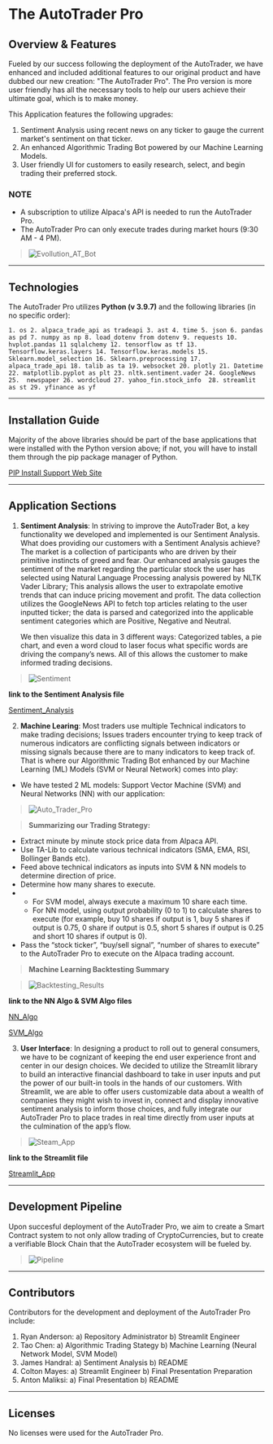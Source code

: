 # The AutoTrader Pro

## Overview & Features
Fueled by our success following the deployment of the AutoTrader, we have enhanced and included additional features to our original product and have  dubbed our new creation: "The AutoTrader Pro". The Pro version is more user friendly has all the necessary tools to help our users achieve their ultimate goal, which is to make money.

This Application features the following upgrades:

1. Sentiment Analysis using recent news on any ticker to gauge the current market's sentiment on that ticker.
2. An enhanced Algorithmic Trading Bot powered by our Machine Learning Models.
3. User friendly UI for customers to easily research, select, and begin trading their preferred stock.


### NOTE
* A subscription to utilize Alpaca's API is needed to run the AutoTrader Pro.
* The AutoTrader Pro can only execute trades during market hours (9:30 AM - 4 PM).

>![Evollution_AT_Bot](./Images/Screenshot%202022-07-08%20185712.jpg)

---

## Technologies

The AutoTrader Pro utilizes **Python (v 3.9.7)** and the following libraries (in no specific order):

`1. os 2. alpaca_trade_api as tradeapi 3. ast 4. time 5. json 6. pandas as pd 7. numpy as np 8. load_dotenv from dotenv 9. requests 10. hvplot.pandas 11 sqlalchemy 12. tensorflow as tf 13. Tensorflow.keras.layers 14. Tensorflow.keras.models 15. Sklearn.model_selection 16. Sklearn.preprocessing 17.  alpaca_trade_api 18. talib as ta 19. websocket 20. plotly 21. Datetime 22. matplotlib.pyplot as plt 23. nltk.sentiment.vader 24. GoogleNews 25.  newspaper 26. wordcloud 27. yahoo_fin.stock_info  28. streamlit as st 29. yfinance as yf `


---

## Installation Guide

Majority of the above libraries should be part of the base applications that were installed with the Python version above; if not, you will have to install them through the pip package manager of Python.

[PIP Install Support Web Site](https://packaging.python.org/en/latest/tutorials/installing-packages/#ensure-you-can-run-python-from-the-command-line)

---

## Application Sections


1. **Sentiment Analysis**:  In striving to improve the AutoTrader Bot, a key functionality we developed and implemented is our Sentiment Analysis. What does providing our customers with a Sentiment Analysis achieve? The market is a collection of participants who are driven by their primitive instincts of greed and fear. Our enhanced analysis gauges the sentiment of the market regarding the particular stock the user has selected using Natural Language Processing analysis powered by NLTK Vader Library; This analysis allows the user to extrapolate emotive trends that can induce pricing movement and profit. The data collection utilizes the GoogleNews API to fetch top articles relating to the user inputted ticker; the data is parsed and categorized into the applicable sentiment categories which are Positive, Negative and Neutral.

    We then visualize this data in 3 different ways: Categorized tables, a pie chart, and even a word cloud to laser focus what specific words are driving the company’s news. All of this allows the customer to make informed trading decisions.

>![Sentiment](./Images/Sentiment.jpg)

**link to the Sentiment Analysis file**

[Sentiment_Analysis](sentiment_analysis.py)





2. **Machine Learing**:  Most traders use multiple Technical indicators to make trading decisions; Issues traders encounter trying to keep track of numerous indicators are conflicting signals between indicators or missing signals because there are to many indicators to keep track of. That is where our Algorithmic Trading Bot enhanced by our Machine Learning (ML) Models (SVM or Neural Network) comes into play:

  * We have tested 2 ML models: Support Vector Machine (SVM) and Neural Networks (NN) with our application:      
        
>![Auto_Trader_Pro](./Images/Auto_Trader_process.jpg)


 >**Summarizing our Trading Strategy:**
  - Extract minute by minute stock price data from Alpaca API.
  - Use TA-Lib to calculate various technical indicators (SMA, EMA, RSI, Bollinger Bands etc).
  - Feed above technical indicators as inputs into SVM & NN models to determine direction of price.
  - Determine how many shares to execute.
  - - For SVM model, always execute a maximum 10 share each time.
    - For NN model, using output probability (0 to 1) to calculate shares to execute (for example, buy 10 shares if output is 1, buy 5 shares if output is 0.75, 0 share if output is 0.5, short 5 shares if output is 0.25 and short 10 shares if output is 0).
  - Pass the “stock ticker”, “buy/sell signal”, “number of shares to execute” to the AutoTrader Pro to execute on the Alpaca trading account.



  >**Machine Learning Backtesting Summary**

  >![Backtesting_Results](./Images/backtesting.jpg)




**link to the NN Algo & SVM Algo files**

[NN_Algo](nn_algo.py)

[SVM_Algo](svm_algo.py)



3. **User Interface**: In designing a product to roll out to general consumers, we have to be cognizant of keeping the end user experience front and center in our design choices. We decided to utilize the Streamlit library to build an interactive financial dashboard to take in user inputs and put the power of our built-in tools in the hands of our customers. With Streamlit, we are able to offer users customizable data about a wealth of companies they might wish to invest in, connect and display innovative sentiment analysis to inform those choices, and fully integrate our AutoTrader Pro to place trades in real time directly from user inputs at the culmination of the app’s flow.

>![Steam_App](./Images/Streamlit%20GIF.gif)


**link to the Streamlit file**


[Streamlit_App](streamlit_app.py)

---

## Development Pipeline

Upon succesful deployment of the AutoTrader Pro, we aim to create a Smart Contract system to not only allow trading of CryptoCurrencies, but to create a verifiable Block Chain that the AutoTrader ecosystem will be fueled by.


>![Pipeline](./Images/Pipeline.jpg)

---

## Contributors

Contributors for the development and deployment of the AutoTrader Pro include:

1. Ryan Anderson: a) Repository Administrator b) Streamlit Engineer
2. Tao Chen: a) Algorithmic Trading Stategy b) Machine Learning (Neural Network Model, SVM Model)
3. James Handral: a) Sentiment Analysis b) README
4. Colton Mayes: a) Streamlit Engineer b) Final Presentation Preparation
5. Anton Maliksi: a)  Final Presentation b)  README
    
---

## Licenses

No licenses were used for the AutoTrader Pro.
